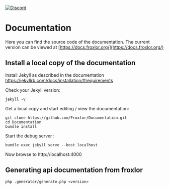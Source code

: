 [![Discord](https://badgen.net/badge/icon/discord?icon=discord&label)](https://discord.froxlor.org)

# Documentation

Here you can find the source code of the documentation. The current version can be viewed at [https://docs.froxlor.org/](https://docs.froxlor.org/)

## Install a local copy of the documentation

Install Jekyll as described in the documentation https://jekyllrb.com/docs/installation/#requirements

Check your Jekyll version:

```
jekyll -v
```

Get a local copy and start editing / view the documentation:

```
git clone https://github.com/Froxlor/Documentation.git
cd Documentation
bundle install
```

Start the debug server :

```
bundle exec jekyll serve --host localhost
```

Now browse to http://localhost:4000

## Generating api documentation from froxlor

```
php .generator/generate.php <version>
```